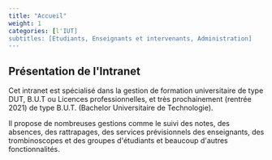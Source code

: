 ```yaml
---
title: "Accueil"
weight: 1
categories: [l'IUT]
subtitles: [Etudiants, Enseignants et intervenants, Administration]
---
```


## Présentation de l'Intranet

Cet intranet est spécialisé dans la gestion de formation universitaire de type DUT, B.U.T ou Licences professionnelles, et très prochainement (rentrée 2021) de type B.U.T. (Bachelor Universitaire de Technologie).

Il propose de nombreuses gestions comme le suivi des notes, des absences, des rattrapages, des services prévisionnels des enseignants, des trombinoscopes et des groupes d'étudiants et beaucoup d'autres fonctionnalités.